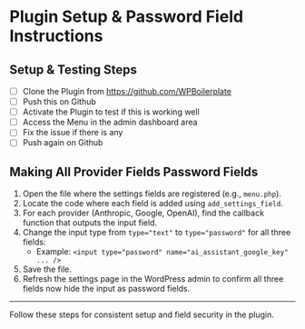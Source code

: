 # Plugin Setup & Password Field Instructions

## Setup & Testing Steps

- [ ] Clone the Plugin from https://github.com/WPBoilerplate
- [ ] Push this on Github
- [ ] Activate the Plugin to test if this is working well
- [ ] Access the Menu in the admin dashboard area
- [ ] Fix the issue if there is any
- [ ] Push again on Github

## Making All Provider Fields Password Fields

1. Open the file where the settings fields are registered (e.g., `menu.php`).
2. Locate the code where each field is added using `add_settings_field`.
3. For each provider (Anthropic, Google, OpenAI), find the callback function that outputs the input field.
4. Change the input type from `type="text"` to `type="password"` for all three fields:
   - Example: `<input type="password" name="ai_assistant_google_key" ... />`
5. Save the file.
6. Refresh the settings page in the WordPress admin to confirm all three fields now hide the input as password fields.

---

Follow these steps for consistent setup and field security in the plugin.
